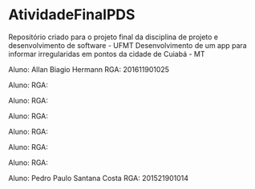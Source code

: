 # AtividadeFinalPDS
Repositório criado para o projeto final da disciplina de projeto e desenvolvimento de software  - UFMT
Desenvolvimento de um app para informar irregularidas em pontos da cidade de Cuiabá - MT

Aluno: Allan Biagio Hermann
RGA: 201611901025

Aluno: 
RGA: 

Aluno: 
RGA: 

Aluno: 
RGA: 

Aluno: 
RGA: 
 
Aluno: 
RGA:

Aluno: 
RGA:

Aluno: Pedro Paulo Santana Costa
RGA: 201521901014

